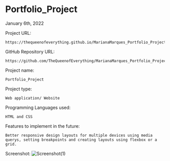 # Portfolio_Project


January 6th, 2022

Project URL:

    https://thequeenofeverything.github.io/MarianaMarques_Portfolio_Project/


GitHub Repository URL:

    https://github.com/TheQueenofEverything/MarianaMarques_Portfolio_Project.git


Project name:

    Portfolio_Project

Project type:

    Web application/ Website

Programming Languages used:

    HTML and CSS

Features to implement in the future:

    Better responsive design layouts for multiple devices using media querys, setting breakpoints and creating layouts using flexbox or a grid.

Screenshot:
![Screenshot(1)](https://user-images.githubusercontent.com/65464431/148484270-6e32deb8-688f-4408-bbea-09f920a736e1.png)
